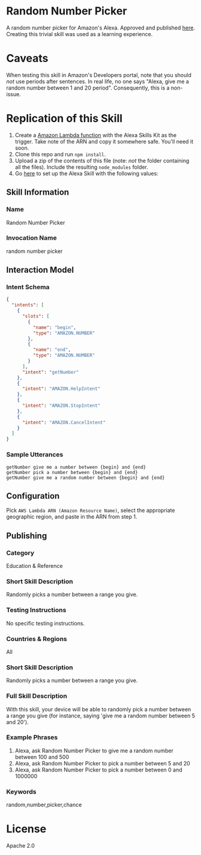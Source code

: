 # Random Number Picker
A random number picker for Amazon's Alexa. Approved and published [here](https://www.amazon.com/2-Ducks-Random-Number-Picker/dp/B074JZ8V5R). Creating this trivial skill was used as a learning experience.

# Caveats
When testing this skill in Amazon's Developers portal, note that you should *not* use periods after sentences. In real life, no one says "Alexa, give me a random number between 1 and 20 period". Consequently, this is a non-issue.

# Replication of this Skill
1. Create a [Amazon Lambda function](https://console.aws.amazon.com/lambda) with the Alexa Skills Kit as the trigger. Take note of the ARN and copy it somewhere safe. You'll need it soon.
2. Clone this repo and run `npm install`. 
3. Upload a zip of the contents of this file (note: *not* the folder containing all the files). Include the resulting `node_modules` folder.
4. Go [here](https://developer.amazon.com/edw/home.html) to set up the Alexa Skill with the following values:

## Skill Information
### Name
Random Number Picker

### Invocation Name
random number picker

## Interaction Model
### Intent Schema
```json
{
  "intents": [
    {
      "slots": [
        {
          "name": "begin",
          "type": "AMAZON.NUMBER"
        },
        {
          "name": "end",
          "type": "AMAZON.NUMBER"
        }
      ],
      "intent": "getNumber"
    },
    {
      "intent": "AMAZON.HelpIntent"
    },
    {
      "intent": "AMAZON.StopIntent"
    },
    {
      "intent": "AMAZON.CancelIntent"
    }
  ]
}
```

### Sample Utterances
```
getNumber give me a number between {begin} and {end}
getNumber pick a number between {begin} and {end}
getNumber give me a random number between {begin} and {end}
````

## Configuration
Pick `AWS Lambda ARN (Amazon Resource Name)`, select the appropriate geographic region, and paste in the ARN from step 1.

## Publishing
### Category
Education & Reference

### Short Skill Description
Randomly picks a number between a range you give.

### Testing Instructions
No specific testing instructions.

### Countries & Regions
All

### Short Skill Description
Randomly picks a number between a range you give.

### Full Skill Description
With this skill, your device will be able to randomly pick a number between a range you give (for instance, saying 'give me a random number between 5 and 20').

### Example Phrases
1. Alexa, ask Random Number Picker to give me a random number between 100 and 500
2. Alexa, ask Random Number Picker to pick a number between 5 and 20
3. Alexa, ask Random Number Picker to pick a number between 0 and 1000000

### Keywords
random,number,picker,chance

# License
Apache 2.0
